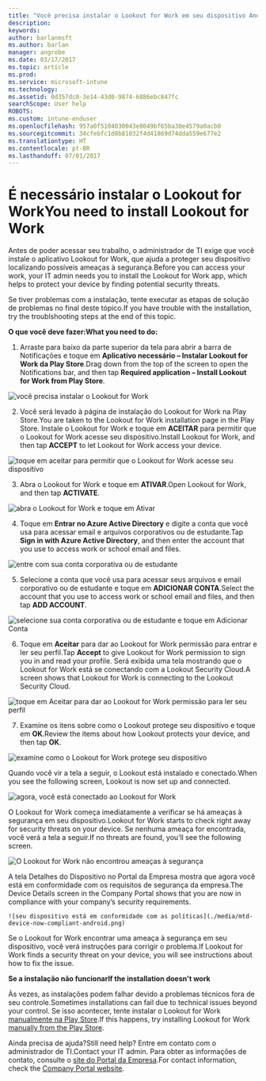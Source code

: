 ```yaml
---
title: "Você precisa instalar o Lookout for Work em seu dispositivo Android | Microsoft Docs"
description: 
keywords: 
author: barlanmsft
ms.author: barlan
manager: angrobe
ms.date: 03/17/2017
ms.topic: article
ms.prod: 
ms.service: microsoft-intune
ms.technology: 
ms.assetid: 0d357dc0-3e14-43d0-9874-6886ebc847fc
searchScope: User help
ROBOTS: 
ms.custom: intune-enduser
ms.openlocfilehash: 957a0f5104030043e8049bf65ba30e4579a0acb0
ms.sourcegitcommit: 34cfebfc1d8b81032f4d41869d74dda559e677e2
ms.translationtype: HT
ms.contentlocale: pt-BR
ms.lasthandoff: 07/01/2017
---
```

# <span data-ttu-id="cece7-102">É necessário instalar o Lookout for Work</span><span class="sxs-lookup"><span data-stu-id="cece7-102">You need to install Lookout for Work</span></span>
<a id="you-need-to-install-lookout-for-work" class="xliff"></a>

<span data-ttu-id="cece7-103">Antes de poder acessar seu trabalho, o administrador de TI exige que você instale o aplicativo Lookout for Work, que ajuda a proteger seu dispositivo localizando possíveis ameaças à segurança.</span><span class="sxs-lookup"><span data-stu-id="cece7-103">Before you can access your work, your IT admin needs you to install the Lookout for Work app, which helps to protect your device by finding potential security threats.</span></span>

<span data-ttu-id="cece7-104">Se tiver problemas com a instalação, tente executar as etapas de solução de problemas no final deste tópico.</span><span class="sxs-lookup"><span data-stu-id="cece7-104">If you have trouble with the installation, try the troublshooting steps at the end of this topic.</span></span>

<span data-ttu-id="cece7-105">**O que você deve fazer:**</span><span class="sxs-lookup"><span data-stu-id="cece7-105">**What you need to do:**</span></span>

1.  <span data-ttu-id="cece7-106">Arraste para baixo da parte superior da tela para abrir a barra de Notificações e toque em **Aplicativo necessário – Instalar Lookout for Work da Play Store**.</span><span class="sxs-lookup"><span data-stu-id="cece7-106">Drag down from the top of the screen to open the Notifications bar, and then tap **Required application – Install Lookout for Work from Play Store**.</span></span>

  ![você precisa instalar o Lookout for Work](./media/lookout-required-app-install-android.png)

2.  <span data-ttu-id="cece7-108">Você será levado à página de instalação do Lookout for Work na Play Store.</span><span class="sxs-lookup"><span data-stu-id="cece7-108">You are taken to the Lookout for Work installation page in the Play Store.</span></span> <span data-ttu-id="cece7-109">Instale o Lookout for Work e toque em **ACEITAR** para permitir que o Lookout for Work acesse seu dispositivo.</span><span class="sxs-lookup"><span data-stu-id="cece7-109">Install Lookout for Work, and then tap **ACCEPT** to let Lookout for Work access your device.</span></span>

  ![toque em aceitar para permitir que o Lookout for Work acesse seu dispositivo](./media/lookout-accept-store-permissions-android.png)

3. <span data-ttu-id="cece7-111">Abra o Lookout for Work e toque em **ATIVAR**.</span><span class="sxs-lookup"><span data-stu-id="cece7-111">Open Lookout for Work, and then tap **ACTIVATE**.</span></span>

  ![abra o Lookout for Work e toque em Ativar](./media/lookout-activate-button-android.png)

4. <span data-ttu-id="cece7-113">Toque em **Entrar no Azure Active Directory** e digite a conta que você usa para acessar email e arquivos corporativos ou de estudante.</span><span class="sxs-lookup"><span data-stu-id="cece7-113">Tap **Sign in with Azure Active Directory**, and then enter the account that you use to access work or school email and files.</span></span>

  ![entre com sua conta corporativa ou de estudante](./media/lookout-sign-in-azure-android.png)

5. <span data-ttu-id="cece7-115">Selecione a conta que você usa para acessar seus arquivos e email corporativo ou de estudante e toque em **ADICIONAR CONTA**.</span><span class="sxs-lookup"><span data-stu-id="cece7-115">Select the account that you use to access work or school email and files, and then tap **ADD ACCOUNT**.</span></span>

  ![selecione sua conta corporativa ou de estudante e toque em Adicionar Conta](./media/lookout-pick-account-android.png)

6. <span data-ttu-id="cece7-117">Toque em **Aceitar** para dar ao Lookout for Work permissão para entrar e ler seu perfil.</span><span class="sxs-lookup"><span data-stu-id="cece7-117">Tap **Accept** to give Lookout for Work permission to sign you in and read your profile.</span></span> <span data-ttu-id="cece7-118">Será exibida uma tela mostrando que o Lookout for Work está se conectando com a Lookout Security Cloud.</span><span class="sxs-lookup"><span data-stu-id="cece7-118">A screen shows that Lookout for Work is connecting to the Lookout Security Cloud.</span></span>

  ![toque em Aceitar para dar ao Lookout for Work permissão para ler seu perfil](./media/lookout-needs-permission-to-view-profile-android.png)

7. <span data-ttu-id="cece7-120">Examine os itens sobre como o Lookout protege seu dispositivo e toque em **OK**.</span><span class="sxs-lookup"><span data-stu-id="cece7-120">Review the items about how Lookout protects your device, and then tap **OK**.</span></span>

  ![examine como o Lookout for Work protege seu dispositivo](./media/lookout-how-it-protects-your-device-android.png)

  <span data-ttu-id="cece7-122">Quando você vir a tela a seguir, o Lookout está instalado e conectado.</span><span class="sxs-lookup"><span data-stu-id="cece7-122">When you see the following screen, Lookout is now set up and connected.</span></span>

  ![agora, você está conectado ao Lookout for Work](./media/lookout-you-are-now-connected-android.png)

  <span data-ttu-id="cece7-124">O Lookout for Work começa imediatamente a verificar se há ameaças à segurança em seu dispositivo.</span><span class="sxs-lookup"><span data-stu-id="cece7-124">Lookout for Work starts to check right away for security threats on your device.</span></span> <span data-ttu-id="cece7-125">Se nenhuma ameaça for encontrada, você verá a tela a seguir.</span><span class="sxs-lookup"><span data-stu-id="cece7-125">If no threats are found, you’ll see the following screen.</span></span>

  ![O Lookout for Work não encontrou ameaças à segurança](./media/lookout-scan-no-threats-found-android.png)

  <span data-ttu-id="cece7-127">A tela Detalhes do Dispositivo no Portal da Empresa mostra que agora você está em conformidade com os requisitos de segurança da empresa.</span><span class="sxs-lookup"><span data-stu-id="cece7-127">The Device Details screen in the Company Portal shows that you are now in compliance with your company’s security requirements.</span></span>

    ![seu dispositivo está em conformidade com as políticas](./media/mtd-device-now-compliant-android.png)

  <span data-ttu-id="cece7-129">Se o Lookout for Work encontrar uma ameaça à segurança em seu dispositivo, você verá instruções para corrigir o problema.</span><span class="sxs-lookup"><span data-stu-id="cece7-129">If Lookout for Work finds a security threat on your device, you will see instructions about how to fix the issue.</span></span>

<span data-ttu-id="cece7-130">**Se a instalação não funcionar**</span><span class="sxs-lookup"><span data-stu-id="cece7-130">**If the installation doesn't work**</span></span>

<span data-ttu-id="cece7-131">Às vezes, as instalações podem falhar devido a problemas técnicos fora de seu controle.</span><span class="sxs-lookup"><span data-stu-id="cece7-131">Sometimes installations can fail due to technical issues beyond your control.</span></span> <span data-ttu-id="cece7-132">Se isso acontecer, tente instalar o Lookout for Work [manualmente na Play Store](https://play.google.com/store/apps/details?id=com.lookout.enterprise).</span><span class="sxs-lookup"><span data-stu-id="cece7-132">If this happens, try installing Lookout for Work [manually from the Play Store](https://play.google.com/store/apps/details?id=com.lookout.enterprise).</span></span>

<span data-ttu-id="cece7-133">Ainda precisa de ajuda?</span><span class="sxs-lookup"><span data-stu-id="cece7-133">Still need help?</span></span> <span data-ttu-id="cece7-134">Entre em contato com o administrador de TI.</span><span class="sxs-lookup"><span data-stu-id="cece7-134">Contact your IT admin.</span></span> <span data-ttu-id="cece7-135">Para obter as informações de contato, consulte o [site do Portal da Empresa](http://portal.manage.microsoft.com).</span><span class="sxs-lookup"><span data-stu-id="cece7-135">For contact information, check the [Company Portal website](http://portal.manage.microsoft.com).</span></span>
